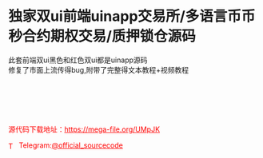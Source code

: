 # 独家双ui前端uinapp交易所/多语言币币秒合约期权交易/质押锁仓源码

此套前端双ui黑色和红色双ui都是uinapp源码<br>修复了市面上流传得bug,附带了完整得文本教程+视频教程<br><br><br><br><br><br>


<p style="color: red;">源代码下载地址：<a href="https://mega-file.org/UMpJK" style="color: red;">https://mega-file.org/UMpJK</a></p><p style="color: red;"><img src="https://cdn-icons-png.flaticon.com/512/2111/2111646.png" alt="Telegram Icon" style="width: 16px; vertical-align: middle; margin-right: 5px;">Telegram:<a href="https://t.me/official_sourcecode" style="color: red;">@official_sourcecode</a></p>
